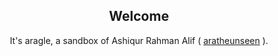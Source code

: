 <div align="center">

## Welcome

It's aragle, a sandbox of Ashiqur Rahman Alif ( [aratheunseen](https://www.github.com/aratheunseen) ).

</div>
